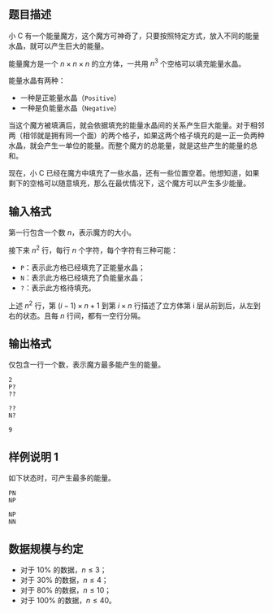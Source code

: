 ## 题目描述

小 C 有一个能量魔方，这个魔方可神奇了，只要按照特定方式，放入不同的能量水晶，就可以产生巨大的能量。

能量魔方是一个 $n \times n \times n$ 的立方体，一共用 $n^3$ 个空格可以填充能量水晶。

能量水晶有两种：

- 一种是正能量水晶（`Positive`）
- 一种是负能量水晶（`Negative`）

当这个魔方被填满后，就会依据填充的能量水晶间的关系产生巨大能量。对于相邻两（相邻就是拥有同一个面）的两个格子，如果这两个格子填充的是一正一负两种水晶，就会产生一单位的能量。而整个魔方的总能量，就是这些产生的能量的总和。

现在，小 C 已经在魔方中填充了一些水晶，还有一些位置空着。他想知道，如果剩下的空格可以随意填充，那么在最优情况下，这个魔方可以产生多少能量。 

## 输入格式

第一行包含一个数 $n$，表示魔方的大小。

接下来 $n^2$ 行，每行 $n$ 个字符，每个字符有三种可能：

- `P`：表示此方格已经填充了正能量水晶；
- `N`：表示此方格已经填充了负能量水晶；
- `?`：表示此方格待填充。

上述 $n^2$ 行，第 $(i-1) \times n+1$ 到第 $i \times n$ 行描述了立方体第 i 层从前到后，从左到右的状态。且每 $n$ 行间，都有一空行分隔。

## 输出格式

仅包含一行一个数，表示魔方最多能产生的能量。

```input1
2
P?
??

??
N?
```

```output1
9
```

## 样例说明 1

如下状态时，可产生最多的能量。

```
PN
NP

NP
NN
```

## 数据规模与约定

- 对于 $10\%$ 的数据，$n \leq 3$；
- 对于 $30\%$ 的数据，$n \leq 4$；
- 对于 $80\%$ 的数据，$n \leq 10$；
- 对于 $100\%$ 的数据，$n \leq 40$。
